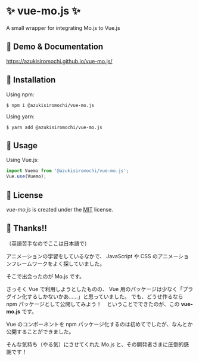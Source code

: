 # ✨ vue-mo.js ✨

A small wrapper for integrating Mo.js to Vue.js

## 🧹 Demo & Documentation

https://azukisiromochi.github.io/vue-mo.js/

## 🏹 Installation

Using npm:

```
$ npm i @azukisiromochi/vue-mo.js
```

Using yarn:

```
$ yarn add @azukisiromochi/vue-mo.js
```

## 🔫 Usage

Using Vue.js:

```javascript
import Vuemo from '@azukisiromochi/vue-mo.js';
Vue.use(Vuemo);
```

## 🥗 License

*vue-mo.js* is created under the [MIT](https://opensource.org/licenses/MIT) license.

## 🙇 Thanks!!

（英語苦手なのでここは日本語で）

アニメーションの学習をしているなかで、 JavaScript や CSS のアニメーションフレームワークをよく探していました。

そこで出会ったのが Mo.js です。

さっそく Vue で利用しようとしたものの、 Vue 用のパッケージは少なく「プラグイン化するしかないかあ……」と思っていました。
でも、どうせ作るなら npm パッケージとして公開してみよう！　ということでできたのが、この **vue-mo.js** です。

Vue のコンポーネントを npm パッケージ化するのは初めてでしたが、なんとか公開することができました。

そんな気持ち（やる気）にさせてくれた Mo.js と、その開発者さまに圧倒的感謝です！
